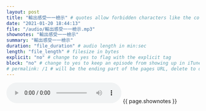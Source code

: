 ```yaml
---
layout: post
title: "輸出感受一一檢示" # quotes allow forbidden characters like the colon
date: "2021-01-20 18:44:13"
file: "/audio/輸出感受一一檢示.mp3"
shownotes: "輸出感受一一檢示"
summary: "輸出感受一一檢示"
duration: "file_duration" # audio length in min:sec
length: "file_length" # filesize in bytes
explicit: "no" # change to yes to flag with the explicit tag
block: "no" # change to yes to keep an episode from showing up in iTunes
# permalink: /1 # will be the ending part of the pages URL, delete to default to the title
---
```


<audio controls>
<source src="{{site.url}}{{site.baseurl}}{{ page.file }}" type="audio/x-mp3">
Your browser does not support the audio element.
</audio>
{{ page.shownotes }}
